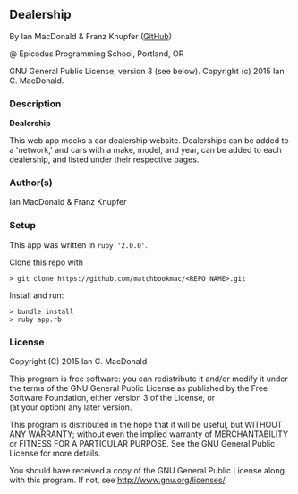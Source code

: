 ## Dealership

<a href="APP LINK IF APPLICABLE" target="#"><APP LINK NAME></a>

By Ian MacDonald & Franz Knupfer (<a href="https://github.com/matchbookmac" target="#">GitHub</a>)

@ Epicodus Programming School, Portland, OR

GNU General Public License, version 3 (see below). Copyright (c) 2015 Ian C. MacDonald.

### Description

**Dealership**

This web app mocks a car dealership website. Dealerships can be added to a 'network,' and cars with a make, model, and year,
can be added to each dealership, and listed under their respective pages.

### Author(s)

Ian MacDonald & Franz Knupfer

### Setup

This app was written in `ruby '2.0.0'`.

Clone this repo with
```console
> git clone https://github.com/matchbookmac/<REPO NAME>.git
```

Install and run:

```console
> bundle install
> ruby app.rb
```

### License ###
Copyright  (C)  2015  Ian C. MacDonald

This program is free software: you can redistribute it and/or modify
it under the terms of the GNU General Public License as published by
the Free Software Foundation, either version 3 of the License, or    
(at your option) any later version.

This program is distributed in the hope that it will be useful,
but WITHOUT ANY WARRANTY; without even the implied warranty of
MERCHANTABILITY or FITNESS FOR A PARTICULAR PURPOSE.  See the
GNU General Public License for more details.

You should have received a copy of the GNU General Public License
along with this program.  If not, see <http://www.gnu.org/licenses/>.
